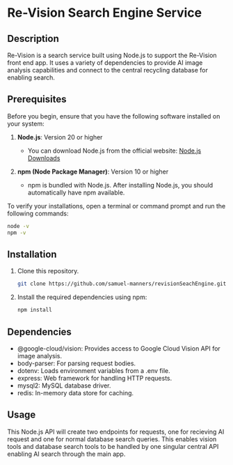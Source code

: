 # Re-Vision Search Engine Service
## Description

Re-Vision is a search service built using Node.js to support the Re-Vision front end app. It uses a variety of dependencies to provide AI image analysis capabilities and connect to the central recycling database for enabling search.

## Prerequisites

Before you begin, ensure that you have the following software installed on your system:

1. **Node.js**: Version 20 or higher
   - You can download Node.js from the official website: [Node.js Downloads](https://nodejs.org/en/download)

2. **npm (Node Package Manager)**: Version 10 or higher
   - npm is bundled with Node.js. After installing Node.js, you should automatically have npm available.

To verify your installations, open a terminal or command prompt and run the following commands:

```bash
node -v
npm -v
```

## Installation

1. Clone this repository.
   ```bash
   git clone https://github.com/samuel-manners/revisionSeachEngine.git
   ```
   
3. Install the required dependencies using npm:

   ```bash
   npm install
   ```

## Dependencies
- @google-cloud/vision: Provides access to Google Cloud Vision API for image analysis.
- body-parser: For parsing request bodies.
- dotenv: Loads environment variables from a .env file.
- express: Web framework for handling HTTP requests.
- mysql2: MySQL database driver.
- redis: In-memory data store for caching.

## Usage
This Node.js API will create two endpoints for requests, one for recieving AI request and one for normal database search queries. This enables vision tools and database search tools to be handled by one singular central API enabling AI search through the main app.
